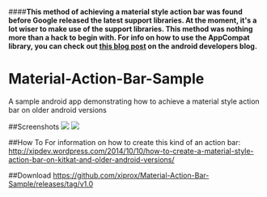 ####**This method of achieving a material style action bar was found before Google released the latest support libraries. At the moment, it's a lot wiser to make use of the support libraries. This method was nothing more than a hack to begin with. For info on how to use the AppCompat library, you can check out <a href="http://android-developers.blogspot.com/2014/10/appcompat-v21-material-design-for-pre.html">this blog post</a> on the android developers blog.**

Material-Action-Bar-Sample
==========================

A sample android app demonstrating how to achieve a material style action bar on older android versions

##Screenshots
![](https://raw.githubusercontent.com/xiprox/Material-Action-Bar-Sample/master/screenshots/1.png "")
![](https://raw.githubusercontent.com/xiprox/Material-Action-Bar-Sample/master/screenshots/2.png "")

##How To
For information on how to create this kind of an action bar: http://xipdev.wordpress.com/2014/10/10/how-to-create-a-material-style-action-bar-on-kitkat-and-older-android-versions/

##Download
https://github.com/xiprox/Material-Action-Bar-Sample/releases/tag/v1.0
